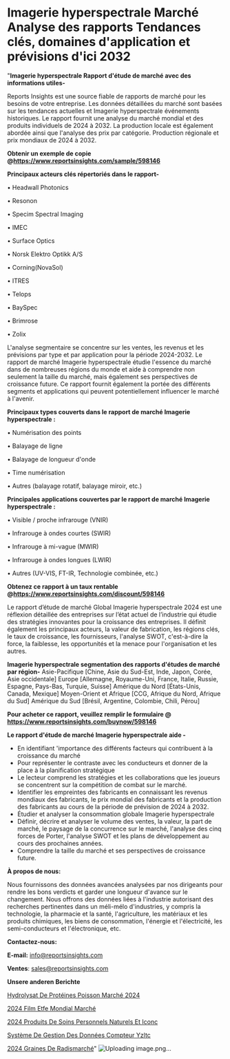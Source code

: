 # Imagerie hyperspectrale Marché Analyse des rapports Tendances clés, domaines d'application et prévisions d'ici 2032

"<strong>Imagerie hyperspectrale Rapport d'étude de marché avec des informations utiles-</strong>

Reports Insights est une source fiable de rapports de marché pour les besoins de votre entreprise. Les données détaillées du marché sont basées sur les tendances actuelles et Imagerie hyperspectrale événements historiques. Le rapport fournit une analyse du marché mondial et des produits individuels de 2024 à 2032. La production locale est également abordée ainsi que l'analyse des prix par catégorie. Production régionale et prix mondiaux de 2024 à 2032.

<strong><b>Obtenir un exemple de copie @</b></strong><a href=https://www.reportsinsights.com/sample/598146><strong><b>https://www.reportsinsights.com/sample/598146</b></strong></a>

<b>Principaux acteurs clés répertoriés dans le rapport-</b>

<b> </b>• Headwall Photonics

• Resonon

• Specim Spectral Imaging

• IMEC

• Surface Optics

• Norsk Elektro Optikk A/S

• Corning(NovaSol)

• ITRES

• Telops

• BaySpec

• Brimrose

• Zolix

L'analyse segmentaire se concentre sur les ventes, les revenus et les prévisions par type et par application pour la période 2024-2032. Le rapport de marché Imagerie hyperspectrale étudie l'essence du marché dans de nombreuses régions du monde et aide à comprendre non seulement la taille du marché, mais également ses perspectives de croissance future. Ce rapport fournit également la portée des différents segments et applications qui peuvent potentiellement influencer le marché à l'avenir.

<strong>Principaux types couverts dans le rapport de marché Imagerie hyperspectrale :</strong>

• Numérisation des points

• Balayage de ligne

• Balayage de longueur d'onde

• Time numérisation

• Autres (balayage rotatif, balayage miroir, etc.)

<strong>Principales applications couvertes par le rapport de marché Imagerie hyperspectrale :</strong>

• Visible / proche infrarouge (VNIR)

• Infrarouge à ondes courtes (SWIR)

• Infrarouge à mi-vague (MWIR)

• Infrarouge à ondes longues (LWIR)

• Autres (UV-VIS, FT-IR, Technologie combinée, etc.)

<strong><b>Obtenez ce rapport à un taux rentable @</b></strong><a href=https://www.reportsinsights.com/discount/598146><strong><b>https://www.reportsinsights.com/discount/598146</b></strong></a>

Le rapport d’étude de marché Global Imagerie hyperspectrale 2024 est une réflexion détaillée des entreprises sur l’état actuel de l’industrie qui étudie des stratégies innovantes pour la croissance des entreprises. Il définit également les principaux acteurs, la valeur de fabrication, les régions clés, le taux de croissance, les fournisseurs, l'analyse SWOT, c'est-à-dire la force, la faiblesse, les opportunités et la menace pour l'organisation et les autres.

<strong>Imagerie hyperspectrale segmentation des rapports d'études de marché par région-</strong>
Asie-Pacifique [Chine, Asie du Sud-Est, Inde, Japon, Corée, Asie occidentale]
Europe [Allemagne, Royaume-Uni, France, Italie, Russie, Espagne, Pays-Bas, Turquie, Suisse]
Amérique du Nord [États-Unis, Canada, Mexique]
Moyen-Orient et Afrique [CCG, Afrique du Nord, Afrique du Sud]
Amérique du Sud [Brésil, Argentine, Colombie, Chili, Pérou]

<strong>Pour acheter ce rapport, veuillez remplir le formulaire @   <a href=https://www.reportsinsights.com/buynow/598146>https://www.reportsinsights.com/buynow/598146</a></strong>

<strong>Le rapport d'étude de marché Imagerie hyperspectrale aide -</strong>
<ul>
  <li>En identifiant 'importance des différents facteurs qui contribuent à la croissance du marché</li>
  <li>Pour représenter le contraste avec les conducteurs et donner de la place à la planification stratégique</li>
  <li>Le lecteur comprend les stratégies et les collaborations que les joueurs se concentrent sur la compétition de combat sur le marché.</li>
  <li>Identifier les empreintes des fabricants en connaissant les revenus mondiaux des fabricants, le prix mondial des fabricants et la production des fabricants au cours de la période de prévision de 2024 à 2032.</li>
  <li>Étudier et analyser la consommation globale Imagerie hyperspectrale</li>
  <li>Définir, décrire et analyser le volume des ventes, la valeur, la part de marché, le paysage de la concurrence sur le marché, l'analyse des cinq forces de Porter, l'analyse SWOT et les plans de développement au cours des prochaines années.</li>
  <li>Comprendre la taille du marché et ses perspectives de croissance future.</li>
</ul>
<strong>À propos de nous:</strong>

Nous fournissons des données avancées analysées par nos dirigeants pour rendre les bons verdicts et garder une longueur d'avance sur le changement. Nous offrons des données liées à l'industrie autorisant des recherches pertinentes dans un méli-mélo d'industries, y compris la technologie, la pharmacie et la santé, l'agriculture, les matériaux et les produits chimiques, les biens de consommation, l'énergie et l'électricité, les semi-conducteurs et l'électronique, etc.

<strong>Contactez-nous:</strong>

<strong>E-mail:</strong> <a href=mailto:info@reportsinsights.com>info@reportsinsights.com</a>

<strong>Ventes</strong>: <a href=mailto:sales@reportsinsights.com>sales@reportsinsights.com</a>

<strong>Unsere anderen Berichte</strong>

<a href=https://www.linkedin.com/pulse/hydrolysat-de-protéines-poisson-marchéstratégies-pdqkc/>Hydrolysat De Protéines Poisson Marché 2024</a>

<a href=https://www.linkedin.com/pulse/2024-film-etfe-mondial-march%C3%A9-rapport--3yfoc/>2024 Film Etfe Mondial Marché</a>

<a href=https://www.linkedin.com/pulse/2024-produits-de-soins-personnels-naturels-et-iconc/>2024 Produits De Soins Personnels Naturels Et Iconc</a>

<a href=https://www.linkedin.com/pulse/système-de-gestion-des-données-compteur-yzltc/>Système De Gestion Des Données Compteur Yzltc</a>

<a href=https://www.linkedin.com/pulse/2024-graines-de-radismarch%C3%A9-aper%C3%A7us-lindustrie-gtn1c/>2024 Graines De Radismarché</a>"
![Uploading image.png…]()

